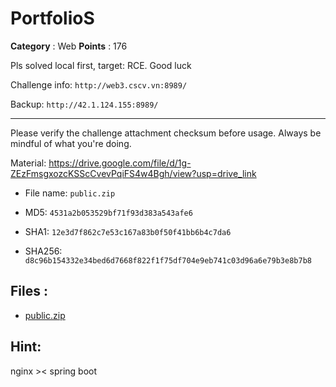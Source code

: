 # PortfolioS

**Category** : Web
**Points** : 176

Pls solved local first, target: RCE. Good luck



Challenge info: ```http://web3.cscv.vn:8989/```



Backup: ```http://42.1.124.155:8989/```



------------------------------

Please verify the challenge attachment checksum before usage. Always be mindful of what you're doing. 

Material: https://drive.google.com/file/d/1g-ZEzFmsgxozcKSScCvevPqiFS4w4Bgh/view?usp=drive_link

* File name: ```public.zip```

* MD5: ```4531a2b053529bf71f93d383a543afe6```

* SHA1: ```12e3d7f862c7e53c167a83b0f50f41bb6b4c7da6```

* SHA256: ```d8c96b154332e34bed6d7668f822f1f75df704e9eb741c03d96a6e79b3e8b7b8```



## Files : 
 - [public.zip](./public.zip)


## Hint:
nginx >< spring boot